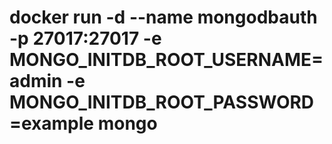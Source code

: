 <!-- To access the mongodb docker container run -->

#    docker run -d  --name mongodbauth -p 27017:27017  -e MONGO_INITDB_ROOT_USERNAME=admin  -e MONGO_INITDB_ROOT_PASSWORD=example mongo